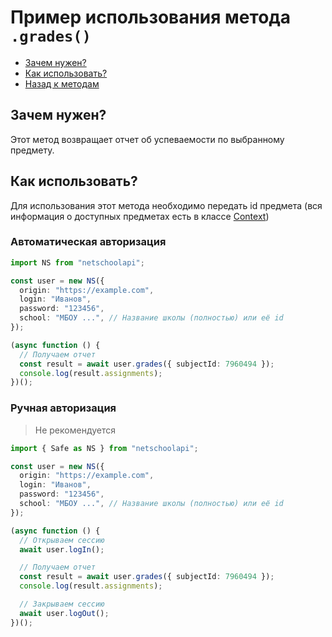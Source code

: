 # Пример использования метода `.grades()`

- [Зачем нужен?](#зачем-нужен)
- [Как использовать?](#как-использовать)
- [Назад к методам](../guide.md#grades)

## Зачем нужен?

Этот метод возвращает отчет об успеваемости по выбранному предмету.

## Как использовать?

Для использования этот метода необходимо передать id предмета (вся информация о доступных предметах есть в классе [Context](../reference.md#context))

### Автоматическая авторизация

```typescript
import NS from "netschoolapi";

const user = new NS({
  origin: "https://example.com",
  login: "Иванов",
  password: "123456",
  school: "МБОУ ...", // Название школы (полностью) или её id
});

(async function () {
  // Получаем отчет
  const result = await user.grades({ subjectId: 7960494 });
  console.log(result.assignments);
})();
```

### Ручная авторизация

> Не рекомендуется

```typescript
import { Safe as NS } from "netschoolapi";

const user = new NS({
  origin: "https://example.com",
  login: "Иванов",
  password: "123456",
  school: "МБОУ ...", // Название школы (полностью) или её id
});

(async function () {
  // Открываем сессию
  await user.logIn();

  // Получаем отчет
  const result = await user.grades({ subjectId: 7960494 });
  console.log(result.assignments);

  // Закрываем сессию
  await user.logOut();
})();
```
